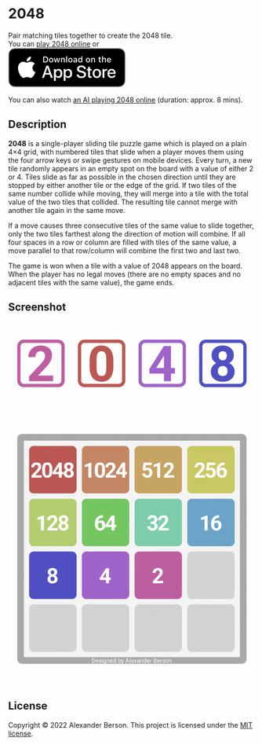 # 2048

Pair matching tiles together to create the 2048 tile.<br> 
You can [play 2048 online](https://alex-berson.github.io/2048/) or <br>
[<img src="images/Download_on_the_App_Store_Badge_US-UK_RGB_blk_092917.svg">](https://apps.apple.com/us/app/id6444615104)

You can also watch [an AI playing 2048 online](https://alex-berson.github.io/2048/index.html?mode=ai) (duration: approx. 8 mins).

## Description

**2048** is a single-player sliding tile puzzle game which is played on a plain 4×4 grid, with numbered tiles that slide when a player moves them using the four arrow keys or swipe gestures on mobile devices. Every turn, a new tile randomly appears in an empty spot on the board with a value of either 2 or 4. Tiles slide as far as possible in the chosen direction until they are stopped by either another tile or the edge of the grid. If two tiles of the same number collide while moving, they will merge into a tile with the total value of the two tiles that collided. The resulting tile cannot merge with another tile again in the same move. 

If a move causes three consecutive tiles of the same value to slide together, only the two tiles farthest along the direction of motion will combine. If all four spaces in a row or column are filled with tiles of the same value, a move parallel to that row/column will combine the first two and last two. 

The game is won when a tile with a value of 2048 appears on the board. When the player has no legal moves (there are no empty spaces and no adjacent tiles with the same value), the game ends.

## Screenshot

<p align="center">
  <img src="images/screenshot.png" alt="Screenshot">
</p>

## License

Copyright &copy; 2022 Alexander Berson. This project is licensed under the [MIT license](LICENSE.txt "MIT License").

